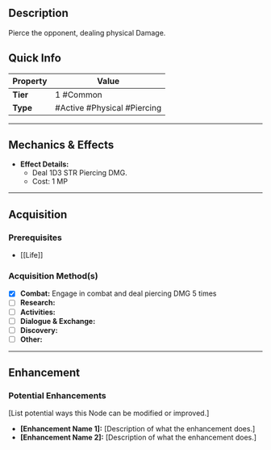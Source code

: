 ## Description
 Pierce the opponent, dealing physical Damage.

## Quick Info
| Property | Value                       |
| -------- | --------------------------- |
| **Tier** | 1 #Common                   |
| **Type** | #Active #Physical #Piercing |

---

## Mechanics & Effects
- **Effect Details:**
    - Deal 1D3 STR Piercing DMG.
    - Cost: 1 MP

---

## Acquisition
### Prerequisites
- [[Life]]

### Acquisition Method(s)
- [x] **Combat:** Engage in combat and deal piercing DMG 5 times 
- [ ] **Research:** 
- [ ] **Activities:** 
- [ ] **Dialogue & Exchange:** 
- [ ] **Discovery:** 
- [ ] **Other:** 

---

## Enhancement
### Potential Enhancements
[List potential ways this Node can be modified or improved.]
- **[Enhancement Name 1]:** [Description of what the enhancement does.]
- **[Enhancement Name 2]:** [Description of what the enhancement does.]
